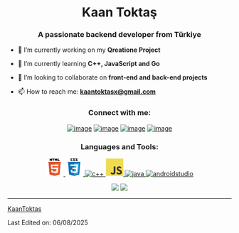 <h1 align="center">Kaan Toktaş</h1>
<h3 align="center">A passionate backend developer from Türkiye</h3>

- 🔭 I’m currently working on my **Qreatione Project**

- 🌱 I’m currently learning **C++, JavaScript and Go**

- 👯 I’m looking to collaborate on **front-end and back-end projects**

- 📫 How to reach me: **kaantoktasx@gmail.com**


<h3 align="center">Connect with me:</h3>
<div align="center">

[![image](https://img.shields.io/badge/LinkedIn-0077B5?style=for-the-badge&logo=linkedin&logoColor=white)](https://www.linkedin.com/in/kaan-toktaş-01a562323)
[![image](https://img.shields.io/badge/Instagram-E4405F?style=for-the-badge&logo=instagram&logoColor=white)](https://www.instagram.com/evetkaansendeyiz)
[![image](https://img.shields.io/badge/Twitter-1DA1F2?style=for-the-badge&logo=twitter&logoColor=white)](https://twitter.com/mizrak_kaan)
[![image](https://img.shields.io/badge/Gmail-D14836?style=for-the-badge&logo=gmail&logoColor=white)](mailto:kaantoktasx@gmail.com)
  
</div>

<h3 align="center">Languages and Tools:</h3>

<p align="center"> 
  <a href="https://www.w3.org/html/" target="_blank"> 
    <img src="https://raw.githubusercontent.com/devicons/devicon/master/icons/html5/html5-original-wordmark.svg" alt="html5" width="40" height="40"/> 
  </a>
  <a href="https://www.w3schools.com/css/" target="_blank"> 
    <img src="https://raw.githubusercontent.com/devicons/devicon/master/icons/css3/css3-original-wordmark.svg" alt="css3" width="40" height="40"/> 
  </a> 
  <a href="https://www.python.org" target="_blank"> 
    <img src="https://cdn.jsdelivr.net/gh/devicons/devicon@latest/icons/cplusplus/cplusplus-original.svg" alt="c++" width="40" height="40"/> 
  </a>  
  <a href="https://developer.mozilla.org/en-US/docs/Web/JavaScript" target="_blank"> 
    <img src="https://raw.githubusercontent.com/devicons/devicon/master/icons/javascript/javascript-original.svg" alt="javascript" width="40" height="40"/> 
  </a> 
  <a href="https://www.java.com" target="_blank"> 
    <img src="https://cdn.jsdelivr.net/gh/devicons/devicon@latest/icons/java/java-plain.svg" alt="java" width="40" height="40"/> 
  </a> 
  <a href="https://developer.android.com/studio?hl=tr" target="_blank"> 
    <img src="https://cdn.jsdelivr.net/gh/devicons/devicon@latest/icons/androidstudio/androidstudio-original.svg" alt="androidstudio" width="40" height="40"/> 
  </a>
  
  
</p>

<p align= "center">
  <img height= "150" src="https://github-readme-stats.vercel.app/api?username=kaantoktas&theme=react&show_icons=true&include_all_commits=true" />
  <img height= "150" src="https://github-readme-stats.vercel.app/api/top-langs/?username=kaantoktas&theme=react&layout=compact" />
</p>

------

[KaanToktas](https://github.com/kaantoktas)

Last Edited on: 06/08/2025
